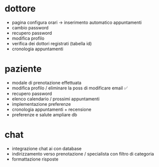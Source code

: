 # dottore
- pagina configura orari -> inserimento automatico appuntamenti
- cambio password
- recupero password
- modifica profilo
- verifica dei dottori registrati (tabella id)
- cronologia appuntamenti

# paziente
- modale di prenotazione effettuata
- modifica profilo  / eliminare la poss di modificare email      ✅ 
- recupero password
- elenco calendario / prossimi appuntamenti
- implementazione preferenze
- cronologia appuntamenti + recensione
- preferenze e salute ampliare db

# chat
- integrazione chat ai con database
- indirizzamento verso prenotazione / specialista con filtro di categoria
- formattazione risposte



